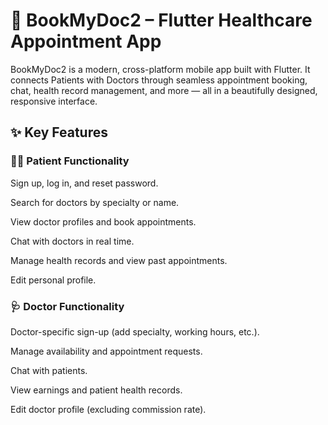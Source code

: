 # 📱 BookMyDoc2 – Flutter Healthcare Appointment App
BookMyDoc2 is a modern, cross-platform mobile app built with Flutter. It connects Patients with Doctors through seamless appointment booking, chat, health record management, and more — all in a beautifully designed, responsive interface.
## ✨ Key Features
### 👨‍⚕️ Patient Functionality
Sign up, log in, and reset password.

Search for doctors by specialty or name.

View doctor profiles and book appointments.

Chat with doctors in real time.

Manage health records and view past appointments.

Edit personal profile.

### 🩺 Doctor Functionality
Doctor-specific sign-up (add specialty, working hours, etc.).

Manage availability and appointment requests.

Chat with patients.

View earnings and patient health records.

Edit doctor profile (excluding commission rate).
